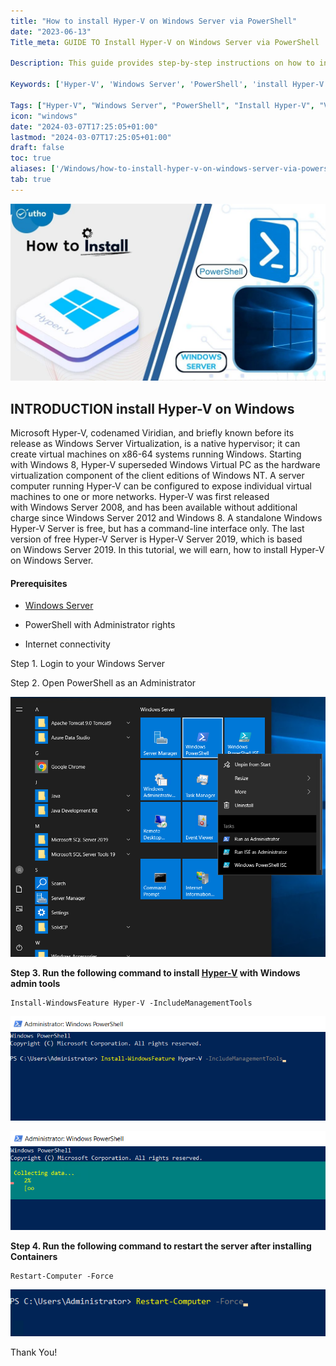 ```yaml
---
title: "How to install Hyper-V on Windows Server via PowerShell"
date: "2023-06-13"
Title_meta: GUIDE TO Install Hyper-V on Windows Server via PowerShell

Description: This guide provides step-by-step instructions on how to install Hyper-V on Windows Server using PowerShell. Learn how to enable the Hyper-V role, configure virtualization settings, create and manage virtual machines (VMs), and optimize server performance for virtualization tasks.

Keywords: ['Hyper-V', 'Windows Server', 'PowerShell', 'install Hyper-V', 'virtualization', 'server management']

Tags: ["Hyper-V", "Windows Server", "PowerShell", "Install Hyper-V", "Virtualization", "Server Management"]
icon: "windows"
date: "2024-03-07T17:25:05+01:00"
lastmod: "2024-03-07T17:25:05+01:00" 
draft: false
toc: true
aliases: ['/Windows/how-to-install-hyper-v-on-windows-server-via-powershell']
tab: true
---
```


![](images/How-to-install-Hyper-V-on-Windows-Server-via-PowerShell-1024x576.jpg)

## INTRODUCTION install Hyper-V on Windows

Microsoft Hyper-V, codenamed Viridian, and briefly known before its release as Windows Server Virtualization, is a native hypervisor; it can create virtual machines on x86-64 systems running Windows. Starting with Windows 8, Hyper-V superseded Windows Virtual PC as the hardware virtualization component of the client editions of Windows NT. A server computer running Hyper-V can be configured to expose individual virtual machines to one or more networks. Hyper-V was first released with Windows Server 2008, and has been available without additional charge since Windows Server 2012 and Windows 8. A standalone Windows Hyper-V Server is free, but has a command-line interface only. The last version of free Hyper-V Server is Hyper-V Server 2019, which is based on Windows Server 2019. In this tutorial, we will earn, how to install Hyper-V on Windows Server.

#### Prerequisites

- [Windows Server](https://utho.com/docs/tutorial/how-to-install-active-directory-domain-service-on-windows-server/?preview_id=11159&preview_nonce=171803715d&preview=true)

- PowerShell with Administrator rights

- Internet connectivity

Step 1. Login to your Windows Server

Step 2. Open PowerShell as an Administrator

![install Hyper-V on Windows](images/Screenshot_11-21.png)

**Step 3. Run the following command to install [Hyper-V](https://en.wikipedia.org/wiki/Hyper-V) with Windows admin tools**

```
Install-WindowsFeature Hyper-V -IncludeManagementTools
```

![install Hyper-V on Windows](images/Screenshot_1-42.png)

![](images/Screenshot_2-52.png)

**Step 4. Run the following command to restart the server after installing Containers**

```
Restart-Computer -Force
```

![install Hyper-V on Windows](images/Screenshot_3-41.png)

Thank You!
